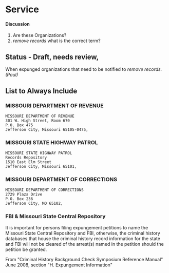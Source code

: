 # Service

#### Discussion
1. Are these Organizations?
2. *remove records* what is the correct term?

## Status - Draft, needs review,

When expunged organizations that need to be notified to *remove records. (Paul)*

## List to Always Include

### MISSOURI DEPARTMENT OF REVENUE
```
MISSOURI DEPARTMENT OF REVENUE
301 W. High Street, Room 670
P.O. Box 475
Jefferson City, Missouri 65105-0475,
```
### MISSOURI STATE HIGHWAY PATROL
```
MISSOURI STATE HIGHWAY PATROL
Records Repository
1510 East Elm Street
Jefferson City, Missouri 65101,
```
### MISSOURI DEPARTMENT OF CORRECTIONS
```
MISSOURI DEPARTMENT OF CORRECTIONS
2729 Plaza Drive
P.O. Box 236
Jefferson City, MO 65102,
```



### FBI & Missouri State Central Repository

It is important for persons filing expungement petitions to name the Missouri State Central Repository and FBI, 
otherwise, the criminal history databases that house the criminal history record information 
for the state and FBI will not be cleared of the arrest(s)
named in the petition should the petition be granted.

From "Criminal History Background Check Symposium Reference Manual" June 2008, section "H. Expungement Information"

